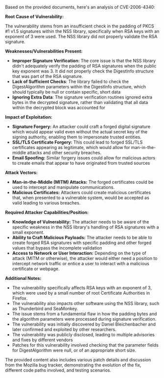 Based on the provided documents, here's an analysis of CVE-2006-4340:

**Root Cause of Vulnerability:**

The vulnerability stems from an insufficient check in the padding of PKCS #1 v1.5 signatures within the NSS library, specifically when RSA keys with an exponent of 3 were used.  The NSS library did not properly validate the RSA signature.

**Weaknesses/Vulnerabilities Present:**

*   **Improper Signature Verification:** The core issue is that the NSS library didn't adequately verify the padding of RSA signatures when the public key exponent was 3. It did not properly check the DigestInfo structure that was part of the RSA signature.
*   **Lack of Sufficient Checks**:  The library failed to check the DigestAlgorithm parameters within the DigestInfo structure, which should typically be null or contain specific, short data
*   **Ignoring Extra Data**: The signature verification routines ignored extra bytes in the decrypted signature, rather than validating that all data within the decrypted block was accounted for

**Impact of Exploitation:**

*   **Signature Forgery:** An attacker could craft a forged digital signature which would appear valid even without the actual secret key of the signing authority, enabling them to impersonate trusted entities.
*   **SSL/TLS Certificate Forgery:** This could lead to forged SSL/TLS certificates appearing as legitimate, which would allow for man-in-the-middle attacks and other security breaches.
*   **Email Spoofing:** Similar forgery issues could allow for malicious actors to create emails that appear to have originated from trusted sources

**Attack Vectors:**

*   **Man-in-the-Middle (MITM) Attacks:** The forged certificates could be used to intercept and manipulate communications.
*   **Malicious Certificates:**  Attackers could create malicious certificates that, when presented to a vulnerable system, would be accepted as valid leading to various breaches.

**Required Attacker Capabilities/Position:**

*   **Knowledge of Vulnerability:** The attacker needs to be aware of the specific weakness in the NSS library's handling of RSA signatures with a small exponent.
*   **Ability to Craft Malicious Payloads:** The attacker needs to be able to create forged RSA signatures with specific padding and other forged values that bypass the incomplete validation
*   **Access to Network or User Interaction:** Depending on the type of attack (MITM or otherwise), the attacker would either need a position to intercept network traffic or entice a user to interact with a malicious certificate or webpage.

**Additional Notes:**

*   The vulnerability specifically affects RSA keys with an exponent of 3, which were used by a small number of root Certificate Authorities in Firefox.
*   The vulnerability also impacts other software using the NSS library, such as Thunderbird and SeaMonkey.
*   The issue stems from a fundamental flaw in how the padding bytes and the algorithm parameters were processed during signature verification.
*   The vulnerability was initially discovered by Daniel Bleichenbacher and later confirmed and exploited by other researchers.
*   The vulnerability was publicly disclosed, leading to multiple advisories and fixes by different vendors
*   Patches for this vulnerability involved checking that the parameter fields for DigestAlgorithm were null, or of an appropriate short size.

The provided content also includes various patch details and discussion from the Mozilla bug tracker, demonstrating the evolution of the fix, different code paths involved, and testing scenarios.